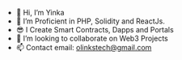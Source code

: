 - 👋 Hi, I’m Yinka
- 👀 I’m Proficient in PHP, Solidity and ReactJs.
- 😎 I Create Smart Contracts, Dapps and Portals
- 💞️ I’m looking to collaborate on Web3 Projects
- 📫 Contact email: olinkstech@gmail.com

<!---
olinks/olinks is a ✨ special ✨ repository because its `README.md` (this file) appears on your GitHub profile.
You can click the Preview link to take a look at your changes.
--->
